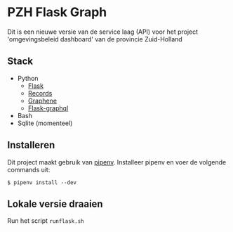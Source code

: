 # PZH Flask Graph
Dit is een nieuwe versie van de service laag (API) voor het project 'omgevingsbeleid dashboard' van de provincie Zuid-Holland

## Stack
- Python
    + [Flask](http://flask.pocoo.org/)
    + [Records](https://github.com/kennethreitz/records)
    + [Graphene](https://github.com/graphql-python/graphene)
    + [Flask-graphql](https://github.com/graphql-python/flask-graphql)
- Bash
- Sqlite (momenteel)

## Installeren
Dit project maakt gebruik van [pipenv](https://github.com/pypa/pipenv). Installeer pipenv en voer de volgende commands uit:
```shell
$ pipenv install --dev
```

## Lokale versie draaien
Run het script `runflask.sh`
